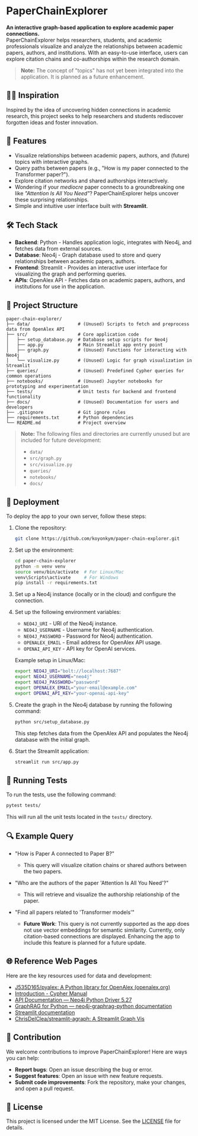 # PaperChainExplorer

**An interactive graph-based application to explore academic paper connections.**  
PaperChainExplorer helps researchers, students, and academic professionals visualize and analyze the relationships between academic papers, authors, and institutions. With an easy-to-use interface, users can explore citation chains and co-authorships within the research domain.

> **Note:** The concept of "topics" has not yet been integrated into the application. It is planned as a future enhancement.

## 🧙‍♂️ Inspiration
Inspired by the idea of uncovering hidden connections in academic research, this project seeks to help researchers and students rediscover forgotten ideas and foster innovation.

## 🚀 Features
- Visualize relationships between academic papers, authors, and (future) topics with interactive graphs.
- Query paths between papers (e.g., "How is my paper connected to the Transformer paper?").
- Explore citation networks and shared authorships interactively.
- Wondering if your *mediocre* paper connects to a groundbreaking one like *"Attention Is All You Need"*? PaperChainExplorer helps uncover these surprising relationships.
- Simple and intuitive user interface built with **Streamlit**.

## 🛠️ Tech Stack
- **Backend**: Python - Handles application logic, integrates with Neo4j, and fetches data from external sources.
- **Database**: Neo4j - Graph database used to store and query relationships between academic papers, authors.
- **Frontend**: Streamlit - Provides an interactive user interface for visualizing the graph and performing queries.
- **APIs**: OpenAlex API - Fetches data on academic papers, authors, and institutions for use in the application.

## 📂 Project Structure
```
paper-chain-explorer/
├── data/                  # (Unused) Scripts to fetch and preprocess data from OpenAlex API
├── src/                   # Core application code
│   ├── setup_database.py  # Database setup scripts for Neo4j
│   ├── app.py             # Main Streamlit app entry point
│   ├── graph.py           # (Unused) Functions for interacting with Neo4j
│   └── visualize.py       # (Unused) Logic for graph visualization in Streamlit
├── queries/               # (Unused) Predefined Cypher queries for common operations
├── notebooks/             # (Unused) Jupyter notebooks for prototyping and experimentation
├── tests/                 # Unit tests for backend and frontend functionality
├── docs/                  # (Unused) Documentation for users and developers
├── .gitignore             # Git ignore rules
├── requirements.txt       # Python dependencies
└── README.md              # Project overview
```
> **Note:** The following files and directories are currently unused but are included for future development:
> - `data/`
> - `src/graph.py`
> - `src/visualize.py`
> - `queries/`
> - `notebooks/`
> - `docs/`

## 🧩 Deployment
To deploy the app to your own server, follow these steps:

1. Clone the repository:
   ```bash
   git clone https://github.com/koyonkym/paper-chain-explorer.git
   ```
2. Set up the environment:
   ```bash
   cd paper-chain-explorer
   python -m venv venv
   source venv/bin/activate  # For Linux/Mac
   venv\Scripts\activate     # For Windows
   pip install -r requirements.txt
   ```
3. Set up a Neo4j instance (locally or in the cloud) and configure the connection.

4. Set up the following environment variables:
   - `NEO4J_URI` - URI of the Neo4j instance.
   - `NEO4J_USERNAME` - Username for Neo4j authentication.
   - `NEO4J_PASSWORD` - Password for Neo4j authentication.
   - `OPENALEX_EMAIL` - Email address for OpenAlex API usage.
   - `OPENAI_API_KEY` - API key for OpenAI services.

   Example setup in Linux/Mac:
   ```bash
   export NEO4J_URI="bolt://localhost:7687"
   export NEO4J_USERNAME="neo4j"
   export NEO4J_PASSWORD="password"
   export OPENALEX_EMAIL="your-email@example.com"
   export OPENAI_API_KEY="your-openai-api-key"
   ```

5. Create the graph in the Neo4j database by running the following command:
   ```bash
   python src/setup_database.py
   ```
   This step fetches data from the OpenAlex API and populates the Neo4j database with the initial graph.

6. Start the Streamlit application:
   ```bash
   streamlit run src/app.py
   ```

## 🧪 Running Tests
To run the tests, use the following command:
```bash
pytest tests/
```
This will run all the unit tests located in the `tests/` directory.

## 🔍 Example Query
- "How is Paper A connected to Paper B?"
   - This query will visualize citation chains or shared authors between the two papers.

- "Who are the authors of the paper 'Attention Is All You Need'?"
   - This will retrieve and visualize the authorship relationship of the paper.

- "Find all papers related to 'Transformer models'"
   - **Future Work**: This query is not currently supported as the app does not use vector embeddings for semantic similarity. Currently, only citation-based connections are displayed. Enhancing the app to include this feature is planned for a future update.

## 🌐 Reference Web Pages
Here are the key resources used for data and development:
- [J535D165/pyalex: A Python library for OpenAlex (openalex.org)](https://github.com/J535D165/pyalex)
- [Introduction - Cypher Manual](https://neo4j.com/docs/cypher-manual/current/introduction/)
- [API Documentation — Neo4j Python Driver 5.27](https://neo4j.com/docs/api/python-driver/current/api.html)
- [GraphRAG for Python — neo4j-graphrag-python  documentation](https://neo4j.com/docs/neo4j-graphrag-python/current/index.html)
- [Streamlit documentation](https://docs.streamlit.io/)
- [ChrisDelClea/streamlit-agraph: A Streamlit Graph Vis](https://github.com/ChrisDelClea/streamlit-agraph)

## 🌟 Contribution
We welcome contributions to improve PaperChainExplorer! Here are ways you can help:
- **Report bugs**: Open an issue describing the bug or error.
- **Suggest features**: Open an issue with new feature requests.
- **Submit code improvements**: Fork the repository, make your changes, and open a pull request.

## 📜 License
This project is licensed under the MIT License. See the [LICENSE](LICENSE) file for details.
